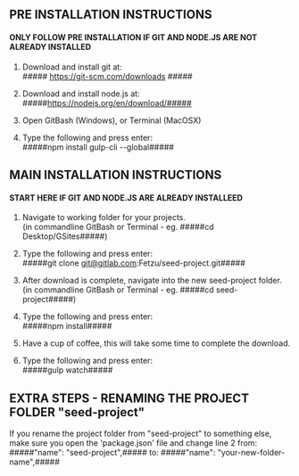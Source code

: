 
## PRE INSTALLATION INSTRUCTIONS ##
#### ONLY FOLLOW PRE INSTALLATION IF GIT AND NODE.JS ARE NOT ALREADY INSTALLED ####

1. Download and install git at:  
		##### https://git-scm.com/downloads #####

2. Download and install node.js at:  
		#####https://nodejs.org/en/download/#####

3. Open GitBash (Windows), or Terminal (MacOSX)

4. Type the following and press enter:  
		#####npm install gulp-cli --global#####




## MAIN INSTALLATION INSTRUCTIONS ##
#### START HERE IF GIT AND NODE.JS ARE ALREADY INSTALLEED ####

1. Navigate to working folder for your projects.  
		(in commandline GitBash or Terminal - eg. #####cd Desktop/GSites#####) 

2. Type the following and press enter:  
		#####git clone git@gitlab.com:Fetzu/seed-project.git#####

3. After download is complete, navigate into the new seed-project folder.  
		(in commandline GitBash or Terminal - eg. #####cd seed-project#####) 

4. Type the following and press enter:  
		#####npm install#####

5. Have a cup of coffee, this will take some time to complete the download.  

6. Type the following and press enter:  
		#####gulp watch#####




## EXTRA STEPS - RENAMING THE PROJECT FOLDER "seed-project" ##
If you rename the project folder from "seed-project" to something else, make sure you open the 'package.json' file and change line 2 from: 
		#####"name": "seed-project",#####
to:
		#####"name": "your-new-folder-name",#####





